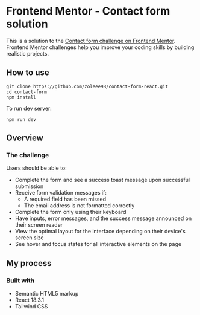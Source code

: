 # Frontend Mentor - Contact form solution

This is a solution to the [Contact form challenge on Frontend Mentor](https://www.frontendmentor.io/challenges/contact-form--G-hYlqKJj). Frontend Mentor challenges help you improve your coding skills by building realistic projects.

## How to use

```
git clone https://github.com/zoleee98/contact-form-react.git
cd contact-form
npm install
```

To run dev server:

```
npm run dev
```

## Overview

### The challenge

Users should be able to:

-   Complete the form and see a success toast message upon successful submission
-   Receive form validation messages if:
    -   A required field has been missed
    -   The email address is not formatted correctly
-   Complete the form only using their keyboard
-   Have inputs, error messages, and the success message announced on their screen reader
-   View the optimal layout for the interface depending on their device's screen size
-   See hover and focus states for all interactive elements on the page

## My process

### Built with

-   Semantic HTML5 markup
-   React 18.3.1
-   Tailwind CSS
